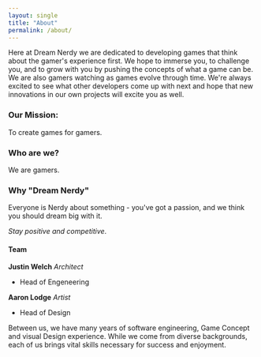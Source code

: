 ```yaml
---
layout: single
title: "About"
permalink: /about/
---
```


Here at Dream Nerdy we are dedicated to developing games that think about the gamer's experience first. We hope to immerse you, to challenge you, and to grow with you by pushing the concepts of what a game can be. We are also gamers watching as games evolve through time. We're always excited to see what other developers come up with next and hope that new innovations in our own projects will excite you as well.

### Our Mission: 
To create games for gamers.

### Who are we?
We are gamers.

### Why "Dream Nerdy"
Everyone is Nerdy about something - you've got a passion, and we think you should dream big with it.

*Stay positive and competitive*.

#### Team

**Justin Welch**   *Architect*
- Head of Engeneering

**Aaron Lodge**   *Artist*
- Head of Design

Between us, we have many years of software engineering, Game Concept and visual Design experience. While we come from diverse backgrounds, each of us brings vital skills necessary for success and enjoyment.